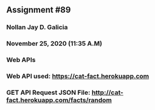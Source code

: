 ## Assignment #89
### Nollan Jay D. Galicia
### November 25, 2020 (11:35 A.M)
### Web APIs

### Web API used: https://cat-fact.herokuapp.com
### GET API Request JSON File: http://cat-fact.herokuapp.com/facts/random